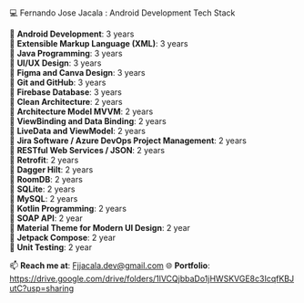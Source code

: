 💻 Fernando Jose Jacala : Android Development Tech Stack

📗 **Android Development**: 3 years  
📗 **Extensible Markup Language (XML)**: 3 years  
📗 **Java Programming**: 3 years  
📗 **UI/UX Design**: 3 years  
📗 **Figma and Canva Design**: 3 years  
📗 **Git and GitHub**: 3 years  
📗 **Firebase Database**: 3 years  
📗 **Clean Architecture**: 2 years  
📗 **Architecture Model MVVM**: 2 years  
📗 **ViewBinding and Data Binding**: 2 years  
📗 **LiveData and ViewModel**: 2 years  
📗 **Jira Software / Azure DevOps Project Management**: 2 years  
📗 **RESTful Web Services / JSON**: 2 years  
📗 **Retrofit**: 2 years  
📗 **Dagger Hilt**: 2 years  
📗 **RoomDB**: 2 years  
📗 **SQLite**: 2 years  
📗 **MySQL**: 2 years  
📗 **Kotlin Programming**: 2 years  
📗 **SOAP API**: 2 year  
📗 **Material Theme for Modern UI Design**: 2 year  
📗 **Jetpack Compose**: 2 year  
📗 **Unit Testing**: 2 year  

📫 **Reach me at**: Fjjacala.dev@gmail.com 
🌐 **Portfolio**: https://drive.google.com/drive/folders/1lVCQjbbaDo1jHWSKVGE8c3IcqfKBJutC?usp=sharing
